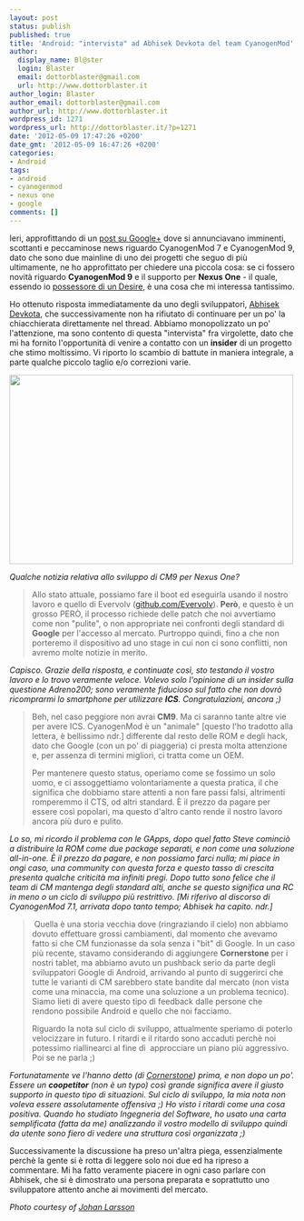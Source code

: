 ```yaml
---
layout: post
status: publish
published: true
title: 'Android: "intervista" ad Abhisek Devkota del team CyanogenMod'
author:
  display_name: Bl@ster
  login: Blaster
  email: dottorblaster@gmail.com
  url: http://www.dottorblaster.it
author_login: Blaster
author_email: dottorblaster@gmail.com
author_url: http://www.dottorblaster.it
wordpress_id: 1271
wordpress_url: http://dottorblaster.it/?p=1271
date: '2012-05-09 17:47:26 +0200'
date_gmt: '2012-05-09 16:47:26 +0200'
categories:
- Android
tags:
- android
- cyanogenmod
- nexus one
- google
comments: []
---
```

<p>Ieri, approfittando di un <a href="https://plus.google.com/117962666888533781522/posts/cXro7FnyEF5">post su Google+</a> dove si annunciavano imminenti, scottanti e peccaminose news riguardo CyanogenMod 7 e CyanogenMod 9, dato che sono due mainline di uno dei progetti che seguo di più ultimamente, ne ho approfittato per chiedere una piccola cosa: se ci fossero novità riguardo <strong>CyanogenMod 9</strong> e il supporto per <strong>Nexus One</strong> - il quale, essendo io <a href="http://dottorblaster.it/2010/12/finalmente-android/">possessore di un Desire</a>, è una cosa che mi interessa tantissimo.</p>
<p>Ho ottenuto risposta immediatamente da uno degli sviluppatori, <a href="https://plus.google.com/115559452692492479251">Abhisek Devkota</a>, che successivamente non ha rifiutato di continuare per un po' la chiacchierata direttamente nel thread. Abbiamo monopolizzato un po' l'attenzione, ma sono contento di questa "intervista" fra virgolette, dato che mi ha fornito l'opportunità di venire a contatto con un <strong>insider</strong> di un progetto che stimo moltissimo. Vi riporto lo scambio di battute in maniera integrale, a parte qualche piccolo taglio e/o correzioni varie.</p>
<p><img class="aligncenter" title="CyanogenMod" src="http://farm5.staticflickr.com/4134/4893436057_50ef37e85a.jpg" alt="" width="500" height="333" /></p>
<p><em>Qualche notizia relativa allo sviluppo di CM9 per Nexus One?</em></p>
<blockquote><p>Allo stato attuale, possiamo fare il boot ed eseguirla usando il nostro lavoro e quello di Evervolv (<a href="http://github.com/Evervolv">github.com/Evervolv</a>). <strong>Però</strong>, e questo è un grosso PERÒ, il processo richiede delle patch che noi avvertiamo come non "pulite", o non appropriate nei confronti degli standard di <strong>Google</strong> per l'accesso al mercato. Purtroppo quindi, fino a che non porteremo il dispositivo ad uno stage in cui non ci sono conflitti, non avremo molte notizie in merito.</p></blockquote>
<p><em>Capisco. Grazie della risposta, e continuate così, sto testando il vostro lavoro e lo trovo veramente veloce. Volevo solo l'opinione di un insider sulla questione Adreno200; sono veramente fiducioso sul fatto che non dovrò ricomprarmi lo smartphone per utilizzare <strong>ICS</strong>. Congratulazioni, ancora ;)</em></p>
<blockquote><p>Beh, nel caso peggiore non avrai <strong>CM9</strong>. Ma ci saranno tante altre vie per avere ICS. CyanogenMod è un "animale" [questo l'ho tradotto alla lettera, è bellissimo ndr.] differente dal resto delle ROM e degli hack, dato che Google (con un po' di piaggeria) ci presta molta attenzione e, per assenza di termini migliori, ci tratta come un OEM.</p>
<p>Per mantenere questo status, operiamo come se fossimo un solo uomo, e ci assoggettiamo volontariamente a questa pratica, il che significa che dobbiamo stare attenti a non fare passi falsi, altrimenti romperemmo il CTS, od altri standard. È il prezzo da pagare per essere così popolari, ma questo d'altro canto rende il nostro lavoro ancora più duro e pulito.</p></blockquote>
<p><em>Lo so, mi ricordo il problema con le GApps, dopo quel fatto Steve cominciò a distribuire la ROM come due package separati, e non come una soluzione all-in-one. È il prezzo da pagare, e non possiamo farci nulla; mi piace in ongi caso, una community con questa forza e questo tasso di crescita presenta qualche criticità ma infiniti pregi. Dopo tutto sono felice che il team di CM mantenga degli standard alti, anche se questo significa una RC in meno o un ciclo di sviluppo più restrittivo. [Mi riferivo al discorso di CyanogenMod 7.1, arrivata dopo tanto tempo; Abhisek ha capito. ndr.]</em></p>
<blockquote><p> Quella è una storia vecchia dove (ringraziando il cielo) non abbiamo dovuto effettuare grossi cambiamenti, dal momento che avevamo fatto si che CM funzionasse da sola senza i "bit" di Google. In un caso più recente, stavamo considerando di aggiungere <strong>Cornerstone</strong> per i nostri tablet, ma abbiamo avuto un pushback serio da parte degli sviluppatori Google di Android, arrivando al punto di suggerirci che tutte le varianti di CM sarebbero state bandite dal mercato (non vista come una minaccia, ma come una soluzione a un problema tecnico). Siamo lieti di avere questo tipo di feedback dalle persone che rendono possibile Android e quello che noi facciamo.</p>
<p>Riguardo la nota sul ciclo di sviluppo, attualmente speriamo di poterlo velocizzare in futuro. I ritardi e il ritardo sono accaduti perchè noi potessimo riallinearci al fine di  approcciare un piano più aggressivo. Poi se ne parla ;)</p></blockquote>
<p><em>Fortunatamente ve l'hanno detto (di <a href="http://www.onskreen.com/cornerstone/">Cornerstone</a>) prima, e non dopo un po'. Essere un <strong>coopetitor</strong> (non è un typo) così grande significa avere il giusto supporto in questo tipo di situazioni. Sul ciclo di sviluppo, la mia nota non voleva essere assolutamente offensiva ;) Ho visto i ritardi come una cosa positiva. Quando ho studiato Ingegneria del Software, ho usato una carta semplificata (fatta da me) analizzando il vostro modello di sviluppo quindi da utente sono fiero di vedere una struttura così organizzata ;)</em></p>
<p>Successivamente la discussione ha preso un'altra piega, essenzialmente perchè la gente si è rotta di leggere solo noi due ed ha ripreso a commentare. Mi ha fatto veramente piacere in ogni caso parlare con Abhisek, che si è dimostrato una persona preparata e soprattutto uno sviluppatore attento anche ai movimenti del mercato.</p>
<p><em>Photo courtesy of <a href="http://www.flickr.com/photos/johanl/4893436057/in/photostream/">Johan Larsson</a></em></p>

